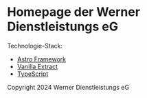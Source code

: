 # Homepage der Werner Dienstleistungs eG

Technologie-Stack:

- [Astro Framework](https://astro.build/)
- [Vanilla Extract](https://vanilla-extract.style/)
- [TypeScript](https://www.typescriptlang.org/)

Copyright 2024 Werner Dienstleistungs eG
